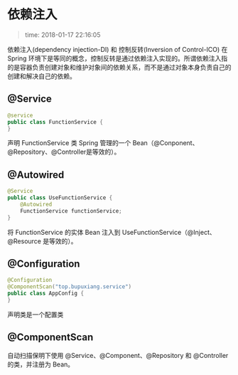 # 依赖注入
>time: 2018-01-17 22:16:05  

依赖注入(dependency injection-DI) 和 控制反转(Inversion of Control-ICO) 在 Spring 环境下是等同的概念，控制反转是通过依赖注入实现的。所谓依赖注入指的是容器负责创建对象和维护对象间的依赖关系，而不是通过对象本身负责自己的创建和解决自己的依赖。

## @Service
```java
@service
public class FunctionService {
}
```
声明 FunctionService 类 Spring 管理的一个 Bean（@Conponent、@Repository、@Controller是等效的）。

## @Autowired
```java
@Service
public class UseFunctionService {
    @Autowired
    FunctionService functionService;
}
```
将 FunctionService 的实体 Bean 注入到 UseFunctionService（@Inject、@Resource 是等效的）。

## @Configuration
```java
@Configuration
@ComponentScan("top.bupuxiang.service")
public class AppConfig {
}
```
声明类是一个配置类

## @ComponentScan
自动扫描保明下使用 @Service、@Component、@Repository 和 @Controller 的类，并注册为 Bean。
